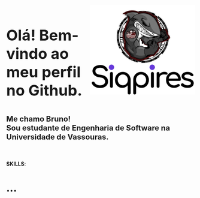 <img src="siqpires_icon.svg" width="280px" min-width="280px" max-width="280px" align="right" alt="Logo Bruno"/>

<div/>
<h3 style="font-size:40px">Olá! Bem-vindo ao meu perfil no Github.</h3>
<p style="font-size:20px;"><strong>Me chamo Bruno!</br>Sou estudante de Engenharia de Software na Universidade de Vassouras.</strong></p>

<!-- <img src="saquasoftware.png" width="120px" min-width="120px" max-width="120px" align="right" alt="Logo Engenharia de software Universidade de Vassouras"/> -->

</br>

<p><strong>SKILLS</strong>:</p>

<h1><strong>...</strong></h1>

<br>
